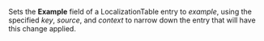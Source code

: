 Sets the **Example** field of a LocalizationTable entry to _example_, using the specified _key_, _source_, and _context_ to narrow down the entry that will have this change applied.